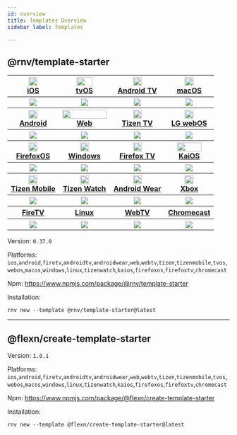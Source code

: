 ```yaml
---
id: overview
title: Templates Overview
sidebar_label: Templates

---
```


## @rnv/template-starter

<table>
  <tr>
    <th>
      <img src="/img/ic_ios.png" width="20" height="20" />
      <br />
      <a href="/docs/platforms/ios">iOS</a>
    </th><th>
      <img src="/img/ic_tvos.png" width="36" height="20" />
      <br />
      <a href="/docs/platforms/tvos">tvOS</a>
    </th><th>
      <img src="/img/ic_androidtv.png" width="20" height="20" />
      <br />
      <a href="/docs/platforms/androidtv">Android TV</a>
    </th><th>
      <img src="/img/ic_macos.png" width="20" height="20" />
      <br />
      <a href="/docs/platforms/macos">macOS</a>
    </th>
  </tr>
  <tr>
    <th>
      <img src="/img/platforms/ios_template_starter.png" />
    </th><th>
    <img src="/img/platforms/tvos_template_starter.png" />
    </th><th>
    <img src="/img/platforms/androidtv_template_starter.png" />
    </th><th>
    <img src="/img/platforms/macos_template_starter.png" />
    </th>
  </tr>
  <tr>
    <th>
    <img src="/img/ic_android.png" width="20" height="20" />
    <br />
    <a href="/docs/platforms/android">Android</a>
    </th><th>
    <img src="/img/ic_web.png" width="100" height="20" />
    <br />
    <a href="/docs/platforms/web">Web</a>
    </th><th>
    <img src="/img/ic_tizen.png" width="20" height="20" />
    <br />
    <a href="/docs/platforms/tizen">Tizen TV</a>
    </th><th>
    <img src="/img/ic_webos.png" width="20" height="20" />
    <br />
    <a href="/docs/platforms/webos">LG webOS</a>
    </th>
  </tr>
  <tr>
    <th>
    <img src="/img/platforms/android_template_starter.png" />
    </th><th>
    <img src="/img/platforms/web_template_starter.png" />
    </th><th>
    <img src="/img/platforms/tizen_template_starter.png" />
    </th><th>
    <img src="/img/platforms/webos_template_starter.png" />
    </th>
  </tr>
  <tr>
    <th>
    <img src="/img/ic_firefoxos.png" width="20" height="20" />
    <br />
    <a href="/docs/platforms/firefoxos">FirefoxOS</a>
    </th><th>
    <img src="/img/ic_windows.png" width="20" height="20" />
    <br />
    <a href="/docs/platforms/windows">Windows</a>
    </th><th>
    <img src="/img/ic_firefoxtv.png" width="20" height="20" />
    <br />
    <a href="/docs/platforms/firefoxtv">Firefox TV</a>
    </th><th>
    <img src="/img/ic_kaios.png" width="55" height="20" />
    <br />
    <a href="/docs/platforms/kaios">KaiOS</a>
    </th>
  </tr>
  <tr>
    <th>
    <img src="/img/platforms/firefoxos_template_starter.png" />
    </th><th>
    <img src="/img/platforms/windows_template_starter.png" />
    </th><th>
    <img src="/img/platforms/firefoxtv_template_starter.png" />
    </th><th>
    <img src="/img/platforms/kaios_template_starter.png" />
    </th>
  </tr>

  <tr>
    <th>
    <img src="/img/ic_tizen.png" width="20" height="20" />
    <br />
    <a href="/docs/platforms/tizenmobile">Tizen Mobile</a>
    </th><th>
    <img src="/img/ic_tizenwatch.png" width="20" height="20" />
    <br />
    <a href="/docs/platforms/tizenwatch">Tizen Watch</a>
    </th><th>
    <img src="/img/ic_androidwear.png" width="20" height="20" />
    <br />
    <a href="/docs/platforms/androidwear">Android Wear</a>
    </th><th>
    <img src="/img/ic_xbox.png" width="20" height="20" />
    <br />
    <a href="/docs/platforms/xbox">Xbox</a>
    </th>
  </tr>
  <tr>
    <th>
    <img src="/img/platforms/tizenmobile_template_starter.png" />
    </th><th>
    <img src="/img/platforms/tizenwatch_template_starter.png" />
    </th><th>
    <img src="/img/platforms/androidwear_template_starter.png" />
    </th><th>
    <img src="/img/platforms/xbox_template_starter.png"/>
    </th>
  </tr>

  <tr>
    <th>
    <a href="/docs/platforms/firetv">FireTV</a>
    </th><th>
    <a href="/docs/platforms/linux">Linux</a>
    </th><th>
    <a href="/docs/platforms/webtv">WebTV</a>
    </th><th>
    <a href="/docs/platforms/chromecast">Chromecast</a>
    </th>
  </tr>
  <tr>
    <th>
    <img src="/img/platforms/firetv_template_starter.png" />
    </th><th>
    <img src="/img/platforms/linux_template_starter.png" />
    </th><th>
    <img src="/img/platforms/webtv_template_starter.png" />
    </th><th>
    <img src="/img/platforms/chromecast_template_starter.png"/>
    </th>
  </tr>
</table>

Version: `0.37.0`

Platforms: `ios`,`android`,`firetv`,`androidtv`,`androidwear`,`web`,`webtv`,`tizen`,`tizenmobile`,`tvos`,`webos`,`macos`,`windows`,`linux`,`tizenwatch`,`kaios`,`firefoxos`,`firefoxtv`,`chromecast`

Npm: https://www.npmjs.com/package/@rnv/template-starter

Installation:

```
rnv new --template @rnv/template-starter@latest
```

---
## @flexn/create-template-starter

Version: `1.0.1`

Platforms: `ios`,`android`,`firetv`,`androidtv`,`androidwear`,`web`,`webtv`,`tizen`,`tizenmobile`,`tvos`,`webos`,`macos`,`windows`,`linux`,`tizenwatch`,`kaios`,`firefoxos`,`firefoxtv`,`chromecast`

Npm: https://www.npmjs.com/package/@flexn/create-template-starter

Installation:

```
rnv new --template @flexn/create-template-starter@latest
```